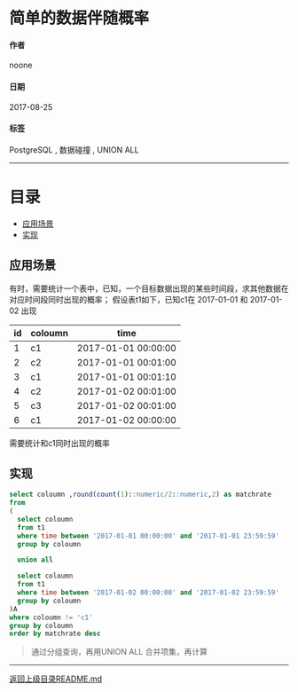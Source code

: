 # 简单的数据伴随概率

#### 作者
noone

#### 日期
2017-08-25

#### 标签
PostgreSQL , 数据碰撞 , UNION ALL

---
# 目录

<!-- toc orderedList:0 depthFrom:2 depthTo:3 -->

* [应用场景](#应用场景)
* [实现](#实现)

<!-- tocstop -->
## 应用场景
有时，需要统计一个表中，已知，一个目标数据出现的某些时间段，求其他数据在对应时间段同时出现的概率；
假设表t1如下，已知c1在 2017-01-01 和 2017-01-02 出现

| id  | coloumn |    time    |
| --- | ------- | ---------- |
| 1   | c1      | 2017-01-01 00:00:00|
| 2   | c2      | 2017-01-01 00:01:00|
| 3   | c1      | 2017-01-01 00:01:10|
| 4   | c2      | 2017-01-02 00:01:00|
| 5   | c3      | 2017-01-02 00:01:00|
| 6    |c1         |2017-01-02 00:00:00|


需要统计和c1同时出现的概率
## 实现
```sql
select coloumn ,round(count(1)::numeric/2::numeric,2) as matchrate
from
(
  select coloumn
  from t1
  where time between '2017-01-01 00:00:00' and '2017-01-01 23:59:59'
  group by coloumn

  union all

  select coloumn
  from t1
  where time between '2017-01-02 00:00:00' and '2017-01-02 23:59:59'
  group by coloumn
)A
where coloumn != 'c1'
group by coloumn
order by matchrate desc
```
> 通过分组查询，再用UNION ALL 合并项集，再计算
----
[返回上级目录README.md](../README.md)

